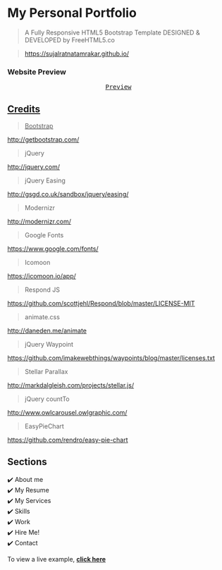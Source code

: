 # My Personal Portfolio
> A Fully Responsive HTML5 Bootstrap Template
> DESIGNED & DEVELOPED by FreeHTML5.co

> https://sujalratnatamrakar.github.io/

### Website Preview
<p align="center">
  <kbd>
    <a href="https://sujalratnatamrakar.github.io/" target="_blank">Preview
  </kbd>
</p>

## Credits

> Bootstrap

http://getbootstrap.com/

> jQuery

http://jquery.com/

> jQuery Easing

http://gsgd.co.uk/sandbox/jquery/easing/

> Modernizr

http://modernizr.com/

> Google Fonts

https://www.google.com/fonts/

> Icomoon

https://icomoon.io/app/

> Respond JS

https://github.com/scottjehl/Respond/blob/master/LICENSE-MIT

> animate.css

http://daneden.me/animate

> jQuery Waypoint

https://github.com/imakewebthings/waypoints/blog/master/licenses.txt

> Stellar Parallax

http://markdalgleish.com/projects/stellar.js/

> jQuery countTo

http://www.owlcarousel.owlgraphic.com/

> EasyPieChart

https://github.com/rendro/easy-pie-chart


## Sections
✔️ About me\
✔️ My Resume\
✔️ My Services \
✔️ Skills \
✔️ Work\
✔️ Hire Me!\
✔️ Contact

To view a live example, **[click here](https://sujalratnatamrakar.github.io/)**
